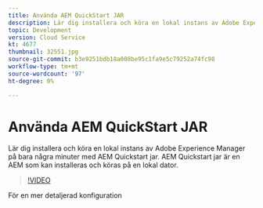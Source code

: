 ```yaml
---
title: Använda AEM QuickStart JAR
description: Lär dig installera och köra en lokal instans av Adobe Experience Manager på bara några minuter med AEM Quickstart jar. AEM Quickstart jar är en AEM som kan installeras och köras på en lokal dator.
topic: Development
version: Cloud Service
kt: 4677
thumbnail: 32551.jpg
source-git-commit: b3e9251bdb18a008be95c1fa9e5c79252a74fc98
workflow-type: tm+mt
source-wordcount: '97'
ht-degree: 0%

---
```



# Använda AEM QuickStart JAR

Lär dig installera och köra en lokal instans av Adobe Experience Manager på bara några minuter med AEM Quickstart jar. AEM Quickstart jar är en AEM som kan installeras och köras på en lokal dator.

>[!VIDEO](https://video.tv.adobe.com/v/32551?quality=12&learn=on)

För en mer detaljerad konfiguration